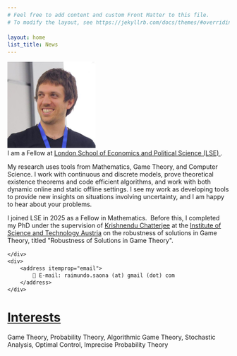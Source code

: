 ```yaml
---
# Feel free to add content and custom Front Matter to this file.
# To modify the layout, see https://jekyllrb.com/docs/themes/#overriding-theme-defaults

layout: home
list_title: News
---
```


<div vocab="https://schema.org/" typeof="Person">
	<div>
		<a property="sameAs" href="https://saona-raimundo.github.io/">
		<img src="me.jpg" 
		class="galleryItem"
		width=200px>
		</a>
	</div>
	<div>
		I am a
		<span vocab="https://schema.org/" typeof="OrganizationRole">
			<span property="roleName">
				Fellow
			</span>
			at
			<span typeof="Organization">
				<a href= "https://www.lse.ac.uk/">
				<span property="sameAs" content="https://en.wikipedia.org/wiki/London_School_of_Economics">
					<span property="name">London School of Economics and Political Science (LSE)</span>
				</span>
				</a>
			</span>
			<meta property="startDate" content="2025-09-01">
			.
		</span>
	</div>
	<div>
		<p>
			My research uses tools from Mathematics, Game Theory, and Computer Science. I work with continuous and discrete models, prove theoretical existence theorems and code efficient algorithms, and work with both dynamic online and static offline settings. I see my work as developing tools to provide new insights on situations involving uncertainty, and I am happy to hear about your problems.
		</p>
		<p>
			I joined LSE in 2025 as a Fellow in Mathematics. 
Before this, I completed my PhD under the supervision of <a href= "https://pub.ista.ac.at/~kchatterjee/">Krishnendu Chatterjee</a> at the <a href= "https://www.ista.ac.at">Institute of Science and Technology Austria</a> on the robustness of solutions in Game Theory, titled "Robustness of Solutions in Game Theory".
		</p>

	</div>
	<div>
		<address itemprop="email">
			📧 E-mail: raimundo.saona (at) gmail (dot) com 
		</address>
	</div>
</div>

# <a href="{{site.baseurl}}/interests/"> Interests </a>

Game Theory, Probability Theory, Algorithmic Game Theory, Stochastic Analysis, Optimal Control, Imprecise Probability Theory
